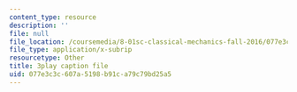 ```yaml
---
content_type: resource
description: ''
file: null
file_location: /coursemedia/8-01sc-classical-mechanics-fall-2016/077e3c3c607a5198b91ca79c79bd25a5_kJxsMnRZXqE.vtt
file_type: application/x-subrip
resourcetype: Other
title: 3play caption file
uid: 077e3c3c-607a-5198-b91c-a79c79bd25a5
---
```

